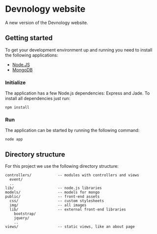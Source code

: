 Devnology website
=================

A new version of the Devnology website.

## Getting started
To get your development environment up and running you need to install the following applications:

* [Node.JS](http://nodejs.org)
* [MongoDB](http://www.mongodb.org/)

### Initialize
The application has a few Node.js dependencies: Express and Jade. To install all dependencies just run:

    npm install

### Run
The application can be started by running the following command:

    node app

## Directory structure
For this project we use the following directory structure:

    controllers/			-- modules with controllers and views
      event/
      ..
    lib/					-- node.js libraries
    models/					-- models for mongo
    public/					-- front-end assets
      css/					-- custom stylesheets
      img/					-- all images
      lib/					-- external front-end libraries
        bootstrap/
        jquery/
        ..
    views/					-- static views, like an about page